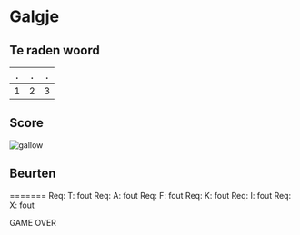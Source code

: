 # Galgje

## Te raden woord

|.|.|.|
|-|-|-|
|1|2|3|

## Score
![gallow](./images/7.png)

## Beurten
=======
Req: T: fout
Req: A: fout
Req: F: fout
Req: K: fout
Req: I: fout
Req: X: fout

GAME OVER